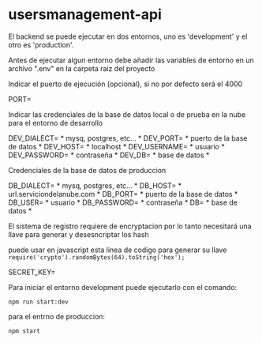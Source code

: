 # usersmanagement-api

El backend se puede ejecutar en dos entornos, uno es 'development' y el otro es 'production'.

Antes de ejecutar algun entorno debe añadir las variables de entorno en un archivo ".env" en la carpeta raiz del proyecto

Indicar el puerto de ejecución (opcional), si no por defecto será el 4000

PORT=

Indicar las credenciales de la base de datos local o de prueba en la nube para el entorno de desarrollo

DEV_DIALECT= * mysq, postgres, etc... *
DEV_PORT= * puerto de la base de datos *
DEV_HOST= * localhost *
DEV_USERNAME= * usuario *
DEV_PASSWORD= * contraseña *
DEV_DB= * base de datos *

Credenciales de la base de datos de produccion

DB_DIALECT= * mysq, postgres, etc... *
DB_HOST= * url.serviciondelanube.com *
DB_PORT= * puerto de la base de datos *
DB_USER= * usuario *
DB_PASSWORD= * contraseña *
DB= * base de datos *

El sistema de registro requiere de encryptacion por lo tanto necesitará una llave para generar y desesncriptar los hash

puede usar en javascript esta linea de codigo para generar su llave
`require('crypto').randomBytes(64).toString('hex');`

SECRET_KEY=

Para iniciar el entorno development puede ejecutarlo con el comando:

`npm run start:dev`

para el entrno de produccion:

`npm start`
